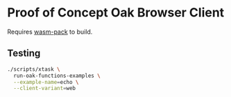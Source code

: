 # Proof of Concept Oak Browser Client

Requires
[wasm-pack](https://rustwasm.github.io/wasm-pack/book/introduction.html) to
build.

## Testing

```sh
./scripts/xtask \
  run-oak-functions-examples \
  --example-name=echo \
  --client-variant=web
```
